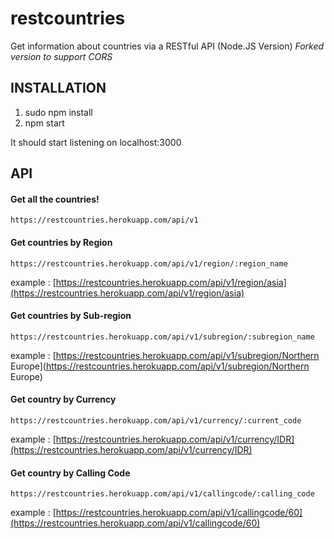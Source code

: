 restcountries
=============

Get information about countries via a RESTful API (Node.JS Version)
*Forked version to support CORS*

## INSTALLATION
1. sudo npm install
2. npm start

It should start listening on localhost:3000

## API

#### Get all the countries!
```
https://restcountries.herokuapp.com/api/v1
```


#### Get countries by Region
```
https://restcountries.herokuapp.com/api/v1/region/:region_name

```
example : [https://restcountries.herokuapp.com/api/v1/region/asia](https://restcountries.herokuapp.com/api/v1/region/asia)



#### Get countries by Sub-region

```
https://restcountries.herokuapp.com/api/v1/subregion/:subregion_name

```
example : [https://restcountries.herokuapp.com/api/v1/subregion/Northern Europe](https://restcountries.herokuapp.com/api/v1/subregion/Northern Europe)



#### Get country by Currency

```
https://restcountries.herokuapp.com/api/v1/currency/:current_code

```
example : [https://restcountries.herokuapp.com/api/v1/currency/IDR](https://restcountries.herokuapp.com/api/v1/currency/IDR)



#### Get country by Calling Code

```
https://restcountries.herokuapp.com/api/v1/callingcode/:calling_code

```
example : [https://restcountries.herokuapp.com/api/v1/callingcode/60](https://restcountries.herokuapp.com/api/v1/callingcode/60)

